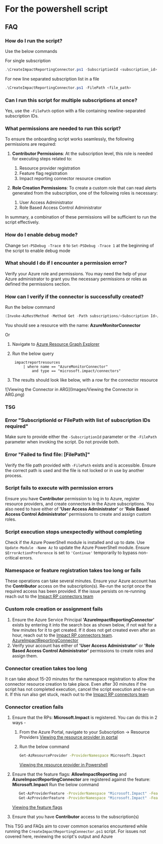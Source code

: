 # For the powershell script

## FAQ

### How do I run the script?

Use the below commands

For single subscription

```powershell
.\CreateImpactReportingConnector.ps1 -SubscriptionId <subscription_id>
```

For new line separated subscription list in a file

```powershell
.\CreateImpactReportingConnector.ps1 -FilePath <file_path>
```

### Can I run this script for multiple subscriptions at once?

Yes, use the `-FilePath` option with a file containing newline-separated subscription IDs.

### What permissions are needed to run this script?

To ensure the onboarding script works seamlessly, the following permissions are required:

1. **Contributor Permissions**: At the subscription level, this role is needed for executing steps related to:
   1. Resource provider registration
   2. Feature flag registration
   3. Impact reporting connector resource creation

2. **Role Creation Permissions**: To create a custom role that can read alerts generated from the subscription, one of the following roles is necessary:
   1. User Access Administrator
   2. Role Based Access Control Administrator

In summary, a combination of these permissions will be sufficient to run the script effectively.

### How do I enable debug mode?

Change `Set-PSDebug -Trace 0` to `Set-PSDebug -Trace 1` at the beginning of the script to enable debug mode

### What should I do if I encounter a permission error?

Verify your Azure role and permissions. You may need the help of your Azure administrator to grant you the necessary permissions or roles as defined the permissions section.

### How can I verify if the connector is successfully created?

Run the below command

```powershell
(Invoke-AzRestMethod -Method Get -Path subscriptions/<Subscription Id>/providers/Microsoft.Impact/connectors?api-version=2024-05-01-preview).Content
```

You should see a resource with the name: **AzureMonitorConnector**

Or

1. Navigate to [Azure Resource Graph Explorer](https://portal.azure.com/#view/HubsExtension/ArgQueryBlade)
2. Run the below query

   ```kql
    impactreportresources
        | where name == "AzureMonitorConnector" 
            and type == "microsoft.impact/connectors"
   ```

3. The results should look like below, with a row for the connector resource

![Viewing the Connector in ARG](Images/Viewing the Connector in ARG.png)

### TSG

### Error "SubscriptionId or FilePath with list of subscription IDs required"

Make sure to provide either the `-SubscriptionId` parameter or the `-FilePath` parameter when invoking the script. Do not provide both.

### Error "Failed to find file: [FilePath]"

Verify the file path provided with `-FilePath` exists and is accessible. Ensure the correct path is used and the file is not locked or in use by another process.

### Script fails to execute with permission errors

Ensure you have **Contributor** permission to log in to Azure, register resource providers, and create connectors in the Azure subscriptions.
You also need to have either of **'User Access Administrator'** or **'Role Based Access Control Administrator'** permissions to create and assign custom roles.

### Script execution stops unexpectedly without completing

Check if the Azure PowerShell module is installed and up to date. Use `Update-Module -Name Az` to update the Azure PowerShell module. Ensure `$ErrorActionPreference` is set to `'Continue'` temporarily to bypass non-critical errors.

### Namespace or feature registration takes too long or fails

These operations can take several minutes. Ensure your Azure account has the **Contributor** access on the subscription(s). Re-run the script once the required access has been provided. If the issue persists on re-running reach out to the [Impact RP connectors team](mailto:impactrp-preview@microsoft.com)

### Custom role creation or assignment fails

1. Ensure the Azure Service Principal **'AzureImpactReportingConnector'** exists by entering it into the search box as shown below, if not wait for a few minutes for it to get created. If it does not get created even after an hour, reach out to the [Impact RP connectors team](mailto:impactrp-preview@microsoft.com).
   [AzureImpactReportingConnector](Images/Checking%20the%20Service%20Principal.png)
2. Verify your account has either of **'User Access Administrator'** or **'Role Based Access Control Administrator'** permissions to create roles and assign them.

### Connector creation takes too long

It can take about 15-20 minutes for the namespace registration to allow the connector resource creation to take place. Even after 30 minutes if the script has not completed execution, cancel the script execution and re-run it. If this run also get stuck, reach out to the [Impact RP connectors team](mailto:impactrp-preview@microsoft.com)

### Connector creation fails

1. Ensure that the RPs: **Microsoft.Impact** is registered. You can do this in 2 ways -
   1. From the Azure Portal, navigate to your Subscription -> Resource Providers
      [Viewing the resource provider in portal](Images/Viewing%20the%20Resource%20Provider%20In%20Portal.png)

   2. Run the below command

      ```bash
      Get-AzResourceProvider -ProviderNamespace Microsoft.Impact 
      ```

      [Viewing the resource provider in Powershell](Images/Viewing%20the%20Resource%20Provider%20In%20Powershell.png )

2. Ensure that the feature flags: **AllowImpactReporting** and **AzureImpactReportingConnector** are registered against the feature: **Microsoft.Impact**
   Run the below command

   ```bash
      Get-AzProviderFeature -ProviderNamespace "Microsoft.Impact" -FeatureName AzureImpactReportingConnector
      Get-AzProviderFeature -ProviderNamespace "Microsoft.Impact" -FeatureName AllowImpactReporting
      ```

      [Viewing the feature flags](Images/Viewing%20the%20Feature%20Flags%20In%20Powershell.png)

3. Ensure that you have **Contributor** access to the subscription(s)

This TSG and FAQs aim to cover common scenarios encountered while running the `CreateImpactReportingConnector.ps1` script. For issues not covered here, reviewing the script's output and Azure